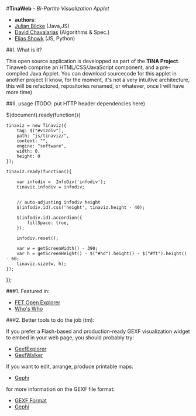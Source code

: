 #**TinaWeb** - *Bi-Partite Visualization Applet*

- **authors**: 
 - [Julian Bilcke](http://github.com/jbilcke) (Java,JS) 
 - [David Chavalarias](http://chavalarias.com) (Algorithms & Spec.)
 - [Elias Showk](hhttp://github.com/elishowk) (JS, Python)

##I. What is it?

This open source application is developped as part of the **TINA Project**. 
Tinaweb comprise an HTML/CSS/JavaScript component, and a pre-compiled Java Applet. You can download sourcecode for this applet in another project (I know, for the moment, it's not a very intuitive architecture, this will be refactored, repositories renamed, or whatever, once I will have more time)


##II. usage (TODO: put HTTP header dependencies here)

$(document).ready(function(){

    tinaviz = new Tinaviz({
        tag: $("#vizdiv"),
        path: "js/tinaviz/",
        context: "",
        engine: "software",
        width: 0,
        height: 0
    });

    tinaviz.ready(function(){
    
        var infodiv =  InfoDiv('infodiv');
        tinaviz.infodiv = infodiv;
        
        
        // auto-adjusting infodiv height
        $(infodiv.id).css('height', tinaviz.height - 40);

        $(infodiv.id).accordion({
            fillSpace: true,
        });

        infodiv.reset();

        var w = getScreenWidth() - 390;
        var h = getScreenHeight() - $("#hd").height() - $("#ft").height() - 60;
        tinaviz.size(w, h);
    });

});


###1. Featured in:

- [FET Open Explorer](http://tina.iscpif.fr/htdocs/fetopen)
- [Who's Who](http://tina.iscpif.fr/htdocs/whoswho)

###2. Better tools to do the job (tm):

If you prefer a Flash-based and production-ready GEXF visualization widget to embed in your web page, you should probably try:
 - [GexfExplorer](http://github.com/jacomyal/GexfExplorer) 
 - [GexfWalker](http://github.com/jacomyal/GexfWalker)

If you want to edit, arrange, produce printable maps:
 - [Gephi](http://gephi.org)

for more information on the GEXF file format:
 - [GEXF Format](http://gexf.net/format/)
 - [Gephi](http://www.gephi.org/)



